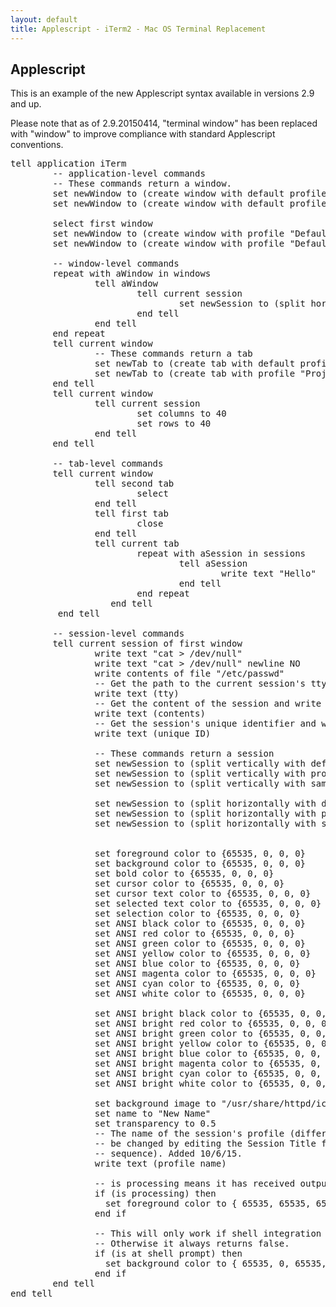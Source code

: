 ```yaml
---
layout: default
title: Applescript - iTerm2 - Mac OS Terminal Replacement
---
```


## Applescript

This is an example of the new Applescript syntax available in versions 2.9 and up.

Please note that as of 2.9.20150414, "terminal window" has been replaced with "window" to improve compliance with standard Applescript conventions.

<pre>
tell application iTerm
        -- application-level commands
        -- These commands return a window.
        set newWindow to (create window with default profile)
        set newWindow to (create window with default profile command "ls -l -R /")

        select first window
        set newWindow to (create window with profile "Default")
        set newWindow to (create window with profile "Default" command "ls -l -R /")

        -- window-level commands
        repeat with aWindow in windows
                tell aWindow
                        tell current session
                                set newSession to (split horizontally with default profile)
                        end tell
                end tell
        end repeat
        tell current window
                -- These commands return a tab
                set newTab to (create tab with default profile)
                set newTab to (create tab with profile "Projection")
        end tell
        tell current window
                tell current session
                        set columns to 40
                        set rows to 40
                end tell
        end tell

        -- tab-level commands
        tell current window
                tell second tab
                        select
                end tell
                tell first tab
                        close
                end tell
                tell current tab
                        repeat with aSession in sessions
                                tell aSession
                                        write text "Hello"
                                end tell
                        end repeat
                   end tell
         end tell

        -- session-level commands
        tell current session of first window
                write text "cat > /dev/null"
                write text "cat > /dev/null" newline NO
                write contents of file "/etc/passwd"
                -- Get the path to the current session's tty and write it
                write text (tty)
                -- Get the content of the session and write it back
                write text (contents)
                -- Get the session's unique identifier and write it back
                write text (unique ID)

                -- These commands return a session
                set newSession to (split vertically with default profile)
                set newSession to (split vertically with profile "Default")
                set newSession to (split vertically with same profile)
                
                set newSession to (split horizontally with default profile)
                set newSession to (split horizontally with profile "Default")
                set newSession to (split horizontally with same profile)


                set foreground color to {65535, 0, 0, 0}
                set background color to {65535, 0, 0, 0}
                set bold color to {65535, 0, 0, 0}
                set cursor color to {65535, 0, 0, 0}
                set cursor text color to {65535, 0, 0, 0}
                set selected text color to {65535, 0, 0, 0}
                set selection color to {65535, 0, 0, 0}
                set ANSI black color to {65535, 0, 0, 0}
                set ANSI red color to {65535, 0, 0, 0}
                set ANSI green color to {65535, 0, 0, 0}
                set ANSI yellow color to {65535, 0, 0, 0}
                set ANSI blue color to {65535, 0, 0, 0}
                set ANSI magenta color to {65535, 0, 0, 0}
                set ANSI cyan color to {65535, 0, 0, 0}
                set ANSI white color to {65535, 0, 0, 0}

                set ANSI bright black color to {65535, 0, 0, 0}
                set ANSI bright red color to {65535, 0, 0, 0}
                set ANSI bright green color to {65535, 0, 0, 0}
                set ANSI bright yellow color to {65535, 0, 0, 0}
                set ANSI bright blue color to {65535, 0, 0, 0}
                set ANSI bright magenta color to {65535, 0, 0, 0}
                set ANSI bright cyan color to {65535, 0, 0, 0}
                set ANSI bright white color to {65535, 0, 0, 0}

                set background image to "/usr/share/httpd/icons/small/rainbow.png"
                set name to "New Name"
                set transparency to 0.5
                -- The name of the session's profile (different from the session's name, which can
                -- be changed by editing the Session Title field in Edit Session or by an escape
                -- sequence). Added 10/6/15.
                write text (profile name)

                -- is processing means it has received output in the last two seconds.
                if (is processing) then
                  set foreground color to { 65535, 65535, 65535, 65535 }
                end if

                -- This will only work if shell integration is installed.
                -- Otherwise it always returns false.
                if (is at shell prompt) then
                  set background color to { 65535, 0, 65535, 65535 }
                end if
        end tell
end tell

</pre>
